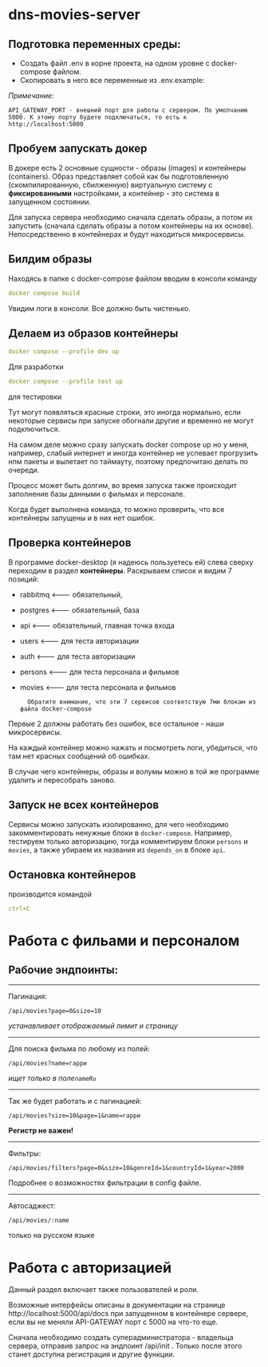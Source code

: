 # dns-movies-server

## Подготовка переменных среды:

- Создать файл .env в корне проекта, на одном уровне с docker-compose файлом. 
- Скопировать в него все переменные из .env.example: 

*Примечание:*

    API_GATEWAY_PORT - внешний порт для работы с сервером. По умолчанию 5000. К этому порту будете подключаться, то есть к http://localhost:5000

## Пробуем запускать докер

В докере есть 2 основные сущности - образы (images) и контейнеры (containers). Образ представляет собой как бы подготовленную (скомпилированную, сбилженную) виртуальную систему с **фиксированными** настройками, а контейнер - это система в запущенном состоянии.

Для запуска сервера необходимо сначала сделать образы, а потом их запустить (сначала сделать образы а потом контейнеры на их основе). Непосредственно в контейнерах и будут находиться микросервисы.

## Билдим образы

Находясь в папке с docker-compose файлом вводим в консоли команду
```yml
docker compose build
```
Увидим логи в консоли. Все должно быть чистенько.

## Делаем из образов контейнеры

```yml
docker compose --profile dev up
```
Для разработки
```yml
docker compose --profile test up
```
для тестировки

Тут могут появляться красные строки, это иногда нормально, если некоторые сервисы при запуске обогнали другие и временно не могут подключиться.

На самом деле можно сразу запускать docker compose up но у меня, например, слабый интернет и иногда контейнер не успевает прогрузить нпм пакеты и вылетает по таймауту, поэтому предпочитаю делать по очереди.

Процесс может быть долгим, во время запуска также происходит заполнение базы данными о фильмах и персонале.

Когда будет выполнена команда, то можно проверить, что все контейнеры запущены и в них нет ошибок.

## Проверка контейнеров

В программе docker-desktop (я надеюсь пользуетесь ей) слева сверху переходим в раздел **контейнеры**. Раскрываем список и видим 7 позиций:
- rabbitmq      <--- обязательный,
- postgres      <--- обязательный, база
- api           <--- обязательный, главная точка входа
- users         <--- для теста авторизации
- auth          <--- для теста авторизации
- persons       <--- для теста персонала и фильмов
- movies        <--- для теста персонала и фильмов

    
        Обратите внимание, что эти 7 сервисов соответствую 7ми блокам из файла docker-compose

Первые 2 должны работать без ошибок, все остальное - наши микросервисы.

На каждый контейнер можно нажать и посмотреть логи, убедиться, что там нет красных сообщений об ошибках.

В случае чего контейнеры, образы и волумы можно в той же программе удалить и пересобрать заново.

## Запуск **не** всех контейнеров

Сервисы можно запускать изолированно, для чего необходимо закомментировать ненужные блоки в `docker-compose`. Например, тестируем только авторизацию, тогда комментируем блоки `persons` и `movies`, а также убираем их названия из `depends_on` в блоке `api`.

## Остановка контейнеров
производится командой 
```yml
ctrl+C
```

# Работа с фильами и персоналом

## Рабочие эндпоинты:

---

Пагинация:
```
/api/movies?page=0&size=10 
``` 
*устанавливает отображаемый лимит и страницу*

---

Для поиска фильма по любому из полей:

```
/api/movies?name=гарри
``` 
*ищет только в поле`nameRu`*

---

Так же будет работать и с пагинацией:

```
/api/movies?size=10&page=1&name=гарри
```

**Регистр не важен!**

---

Фильтры:
```
/api/movies/filters?page=0&size=10&genreId=1&countryId=1&year=2000
```
Подробнее о возможностях фильтрации в config файле.

---

Автосаджест:
```
/api/movies/:name
```
только на русском языке

# Работа с авторизацией
Данный раздел включает также пользователей и роли.

Возможные интерфейсы описаны в документации на странице http://localhost:5000/api/docs при запущенном в контейнере сервере, если вы не меняли API-GATEWAY порт с 5000 на что-то еще.

Сначала необходимо создать суперадминистратора - владельца сервера, отправив запрос на эндпоинт /api/init . Только после этого станет доступна регистрация и другие функции.